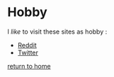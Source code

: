 # Hobby

I _like_ to visit these sites as hobby : 

* [Reddit](https://www.reddit.com)
* [Twitter](https://www.twitter.com)

[return to home](./README.md)

